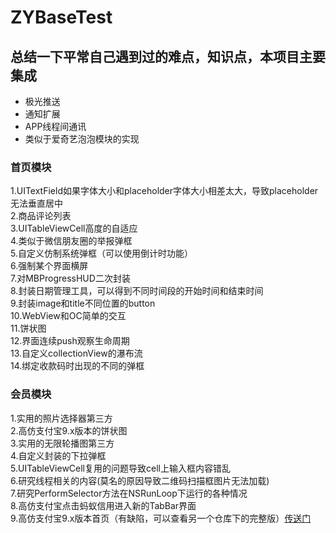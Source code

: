 # ZYBaseTest
## 总结一下平常自己遇到过的难点，知识点，本项目主要集成
* 极光推送<br>
* 通知扩展<br>
* APP线程间通讯<br>
* 类似于爱奇艺泡泡模块的实现

### 首页模块
1.UITextField如果字体大小和placeholder字体大小相差太大，导致placeholder无法垂直居中<br>
2.商品评论列表<br>
3.UITableViewCell高度的自适应<br>
4.类似于微信朋友圈的举报弹框<br>
5.自定义仿制系统弹框（可以使用倒计时功能）<br>
6.强制某个界面横屏<br>
7.对MBProgressHUD二次封装<br>
8.封装日期管理工具，可以得到不同时间段的开始时间和结束时间<br>
9.封装image和title不同位置的button<br>
10.WebView和OC简单的交互<br>
11.饼状图<br>
12.界面连续push观察生命周期<br>
13.自定义collectionView的瀑布流<br>
14.绑定收款码时出现的不同的弹框<br>

### 会员模块
1.实用的照片选择器第三方<br>
2.高仿支付宝9.x版本的饼状图<br>
3.实用的无限轮播图第三方<br>
4.自定义封装的下拉弹框<br>
5.UITableViewCell复用的问题导致cell上输入框内容错乱<br>
6.研究线程相关的内容(莫名的原因导致二维码扫描框图片无法加载)<br>
7.研究PerformSelector方法在NSRunLoop下运行的各种情况<br>
8.高仿支付宝点击蚂蚁信用进入新的TabBar界面<br>
9.高仿支付宝9.x版本首页（有缺陷，可以查看另一个仓库下的完整版）[传送门](https://github.com/shizhenyu/AliPayHomeDemo)<br>
